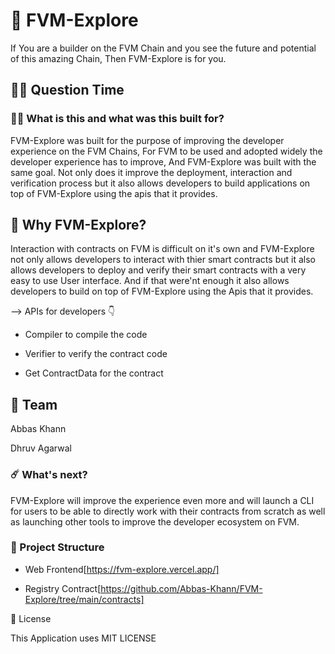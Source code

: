 # 🥳 FVM-Explore

If You are a builder on the FVM Chain and you see the future and potential of this amazing Chain, Then FVM-Explore is for you.

## 🤷‍♀️ Question Time

### 👨‍🔬 What is this and what was this built for?

FVM-Explore was built for the purpose of improving the developer experience on the FVM Chains, For FVM to be used and adopted widely the developer experience has to improve, And FVM-Explore was built with the same goal. Not only does it improve the deployment, interaction and verification process but it also allows developers to build applications on top of FVM-Explore using the apis that it provides.

## 🤔 Why FVM-Explore?

Interaction with contracts on FVM is difficult on it's own and FVM-Explore not only allows developers to interact with thier smart contracts but it also allows developers to deploy and verify their smart contracts with a very easy to use User interface. And if that were'nt enough it also allows developers to build on top of FVM-Explore using the Apis that it provides.

--> APIs for developers 👇

- Compiler to compile the code

- Verifier to verify the contract code

- Get ContractData for the contract

## 👊 Team

Abbas Khann

Dhruv Agarwal

### ☄️ What's next?

FVM-Explore will improve the experience even more and will launch a CLI for users to be able to directly work with their contracts from scratch as well as launching other tools to improve the developer ecosystem on FVM.

### 🔩 Project Structure

- Web Frontend[https://fvm-explore.vercel.app/]

- Registry Contract[https://github.com/Abbas-Khann/FVM-Explore/tree/main/contracts]

🚫 License

This Application uses MIT LICENSE
